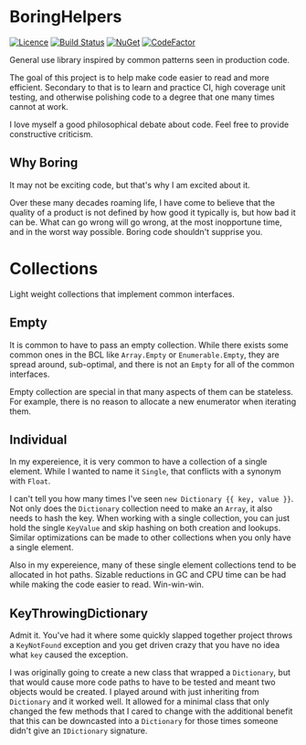 # BoringHelpers
[![Licence](https://img.shields.io/github/license/bcronce/BoringHelpers.svg)](LICENSE)
[![Build Status](https://travis-ci.org/bcronce/BoringHelpers.svg?branch=master)](https://travis-ci.org/bcronce/BoringHelpers)
[![NuGet](https://img.shields.io/nuget/v/BoringHelpers.svg)](https://www.nuget.org/packages/BoringHelpers/)
[![CodeFactor](https://www.codefactor.io/repository/github/bcronce/boringhelpers/badge)](https://www.codefactor.io/repository/github/bcronce/boringhelpers)


General use library inspired by common patterns seen in production code.

The goal of this project is to help make code easier to read and more efficient. Secondary to that is to learn and practice CI, high coverage unit testing, and otherwise polishing code to a degree that one many times cannot at work.

I love myself a good philosophical debate about code. Feel free to provide constructive criticism.

## Why Boring
It may not be exciting code, but that's why I am excited about it.

Over these many decades roaming life, I have come to believe that the quality of a product is not defined by how good it typically is, but how bad it can be. What can go wrong will go wrong, at the most inopportune time, and in the worst way possible. Boring code shouldn't supprise you.

# Collections
Light weight collections that implement common interfaces.
## Empty
It is common to have to pass an empty collection. While there exists some common ones in the BCL like `Array.Empty` or `Enumerable.Empty`, they are spread around, sub-optimal, and there is not an `Empty` for all of the common interfaces.

Empty collection are special in that many aspects of them can be stateless. For example, there is no reason to allocate a new enumerator when iterating them.
## Individual
In my expereience, it is very common to have a collection of a single element. While I wanted to name it `Single`, that conflicts with a synonym with `Float`.

I can't tell you how many times I've seen `new Dictionary {{ key, value }}`. Not only does the `Dictionary` collection need to make an `Array`, it also needs to hash the key. When working with a single collection, you can just hold the single `KeyValue` and skip hashing on both creation and lookups. Similar optimizations can be made to other collections when you only have a single element.

Also in my expereience, many of these single element collections tend to be allocated in hot paths. Sizable reductions in GC and CPU time can be had while making the code easier to read. Win-win-win.
## KeyThrowingDictionary
Admit it. You've had it where some quickly slapped together project throws a `KeyNotFound` exception and you get driven crazy that you have no idea what `key` caused the exception.

I was originally going to create a new class that wrapped a `Dictionary`, but that would cause more code paths to have to be tested and meant two objects would be created. I played around with just inheriting from `Dictionary` and it worked well. It allowed for a minimal class that only changed the few methods that I cared to change with the additional benefit that this can be downcasted into a `Dictionary` for those times someone didn't give an `IDictionary` signature.
